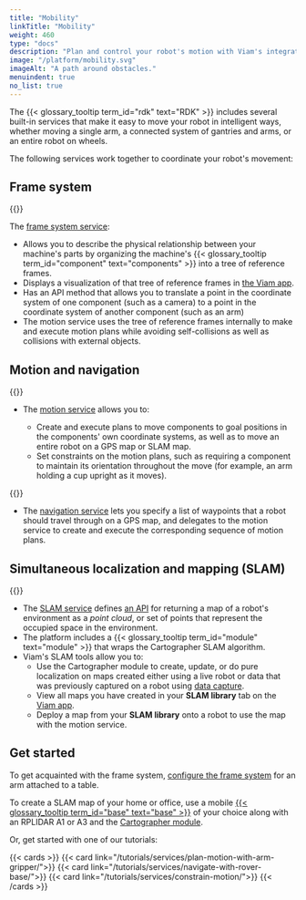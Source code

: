 ```yaml
---
title: "Mobility"
linkTitle: "Mobility"
weight: 460
type: "docs"
description: "Plan and control your robot's motion with Viam's integrated tools."
image: "/platform/mobility.svg"
imageAlt: "A path around obstacles."
menuindent: true
no_list: true
---
```


The {{< glossary_tooltip term_id="rdk" text="RDK" >}} includes several built-in services that make it easy to move your robot in intelligent ways, whether moving a single arm, a connected system of gantries and arms, or an entire robot on wheels.

The following services work together to coordinate your robot's movement:

## Frame system

<p>
{{<imgproc src="/mobility/frame-system/demo_bound_box.png" class="fill alignright" style="max-width: 400px" resize="x1000" declaredimensions=true alt="Bounding boxes displayed in the Viam app frame system tab" >}}
</p>

The [frame system service](/mobility/frame-system/):

- Allows you to describe the physical relationship between your machine's parts by organizing the machine's {{< glossary_tooltip term_id="component" text="components" >}} into a tree of reference frames.
- Displays a visualization of that tree of reference frames in <a href="https://app.viam.com">the Viam app</a>.
- Has an API method that allows you to translate a point in the coordinate system of one component (such as a camera) to a point in the coordinate system of another component (such as an arm)
- The motion service uses the tree of reference frames internally to make and execute motion plans while avoiding self-collisions as well as collisions with external objects.

## Motion and navigation

{{<gif webm_src="/tutorials/videos/motion_constraints.webm" mp4_src="/tutorials/videos/motion_constraints.mp4" alt="An arm moving a cup from one side of a tissue box to the other, across a table. The cup stays upright." class="alignright" max-width="250px">}}

- The [motion service](/mobility/motion/) allows you to:

  - Create and execute plans to move components to goal positions in the components' own coordinate systems, as well as to move an entire robot on a GPS map or SLAM map.
  - Set constraints on the motion plans, such as requiring a component to maintain its orientation throughout the move (for example, an arm holding a cup upright as it moves).

{{<imgproc src="/use-cases/navigation-card.png" class="fill alignleft" style="max-width: 200px" resize="x900" declaredimensions=true alt="A map of part of a city displayed in the Viam app with user-defined waypoints and the location of a robot shown on the map.">}}

- The [navigation service](/mobility/navigation/) lets you specify a list of waypoints that a robot should travel through on a GPS map, and delegates to the motion service to create and execute the corresponding sequence of motion plans.

## Simultaneous localization and mapping (SLAM)

{{<gif webm_src="/mobility/slam-map-office.webm" mp4_src="/tutorials/mobility/slam-map-office.mp4" alt="A 2D SLAM map being created in the Viam app. As a red dot representing a rover with a Lidar camera moves around, a map of an office building floor grows." class="alignright" max-width="320px">}}

- The [SLAM service](/mobility/slam/) defines [an API](/mobility/slam/#api) for returning a map of a robot's environment as a _point cloud_, or set of points that represent the occupied space in the environment.
- The platform includes a {{< glossary_tooltip term_id="module" text="module" >}} that wraps the Cartographer SLAM algorithm.
- Viam's SLAM tools allow you to:
  - Use the Cartographer module to create, update, or do pure localization on maps created either using a live robot or data that was previously captured on a robot using [data capture](/data/capture/).
  - View all maps you have created in your **SLAM library** tab on the [Viam app](https://app.viam.com).
  - Deploy a map from your **SLAM library** onto a robot to use the map with the motion service.

## Get started

To get acquainted with the frame system, [configure the frame system](/mobility/frame-system/frame-config/) for an arm attached to a table.

To create a SLAM map of your home or office, use a mobile [{{< glossary_tooltip term_id="base" text="base" >}}](/components/base/) of your choice along with an RPLIDAR A1 or A3 and the [Cartographer module](/mobility/slam/cartographer/).

Or, get started with one of our tutorials:

{{< cards >}}
{{< card link="/tutorials/services/plan-motion-with-arm-gripper/">}}
{{< card link="/tutorials/services/navigate-with-rover-base/">}}
{{< card link="/tutorials/services/constrain-motion/">}}
{{< /cards >}}
